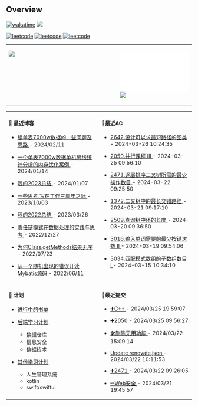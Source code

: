 
## Overview

[![wakatime](https://wakatime.com/badge/user/78591c59-95d5-4479-b2fc-988c35f31d59.svg)](https://wakatime.com/@78591c59-95d5-4479-b2fc-988c35f31d59) ![](https://gpvc.arturio.dev/0xcaffebabe)

[![leetcode](https://leetcode-badge.ismy.wang/ranking)](https://leetcode.cn/u/0xcaffebabe/) [![leetcode](https://leetcode-badge.ismy.wang/solved)](https://leetcode.cn/u/0xcaffebabe/) [![leetcode](https://leetcode-badge.ismy.wang/ac)](https://leetcode.cn/u/0xcaffebabe/)

<table border="0">
  <tr border="0">

  <td valign="top" width="60%">

  ![](https://github-readme-stats.vercel.app/api/wakatime?username=0xcaffebabe&layout=compact&langs_count=12&theme=dark&range=all_time)

  </td>

  <td valign="top" width="40%">

  ![](https://raw.githubusercontent.com/0xcaffebabe/github-stats/master/generated/overview.svg)
  ![](https://github-profile-summary-cards.vercel.app/api/cards/productive-time?username=0xcaffebabe&theme=github_dark&utcOffset=8)

  </td>
  </tr>

</table>

<table>

<tr>
<td valign="top" width="50%">

#### 📖 最近博客


* <a href="https://0xcaffebabe.github.io/%E5%A4%A7%E6%95%B0%E6%8D%AE/2024/02/11/%E7%BB%AD%E5%8D%95%E8%A1%A87000w%E6%95%B0%E6%8D%AE%E7%9A%84%E4%B8%80%E4%BA%9B%E9%97%AE%E9%A2%98%E5%8F%8A%E6%80%9D%E8%B7%AF.html" target="_blank"> 续单表7000w数据的一些问题及思路 </a> - 2024/02/11 

    
* <a href="https://0xcaffebabe.github.io/%E5%A4%A7%E6%95%B0%E6%8D%AE/2024/01/14/%E4%B8%80%E4%B8%AA%E5%8D%95%E8%A1%A87000w%E6%95%B0%E6%8D%AE%E5%8D%95%E6%9C%BA%E7%A6%BB%E7%BA%BF%E7%BB%9F%E8%AE%A1%E5%88%86%E6%9E%90%E7%9A%84%E5%86%85%E5%AD%98%E4%BC%98%E5%8C%96%E6%A1%88%E4%BE%8B.html" target="_blank"> 一个单表7000w数据单机离线统计分析的内存优化案例 </a> - 2024/01/14 

    
* <a href="https://0xcaffebabe.github.io/%E4%BA%BA%E7%94%9F/2024/01/07/%E6%88%91%E7%9A%842023%E6%80%BB%E7%BB%93.html" target="_blank"> 我的2023总结 </a> - 2024/01/07 

    
* <a href="https://0xcaffebabe.github.io/%E4%BA%BA%E7%94%9F/2023/10/03/%E4%B8%80%E4%BA%9B%E6%80%9D%E8%80%83,%E5%86%99%E5%9C%A8%E5%B7%A5%E4%BD%9C%E4%B8%89%E5%91%A8%E5%B9%B4%E4%B9%8B%E9%99%85.html" target="_blank"> 一些思考,写在工作三周年之际 </a> - 2023/10/03 

    
* <a href="https://0xcaffebabe.github.io/%E4%BA%BA%E7%94%9F/2023/03/26/%E6%88%91%E7%9A%842022%E6%80%BB%E7%BB%93.html" target="_blank"> 我的2022总结 </a> - 2023/03/26 

    
* <a href="https://0xcaffebabe.github.io/%E8%AE%BE%E8%AE%A1%E6%A8%A1%E5%BC%8F/2022/12/27/%E8%B4%A3%E4%BB%BB%E9%93%BE%E6%A8%A1%E5%BC%8F%E5%9C%A8%E6%95%B0%E6%8D%AE%E5%A4%84%E7%90%86%E7%9A%84%E5%AE%9E%E8%B7%B5%E4%B8%8E%E6%80%9D%E8%80%83.html" target="_blank"> 责任链模式在数据处理的实践与思考 </a> - 2022/12/27 

    
* <a href="https://0xcaffebabe.github.io/jvm/2022/07/23/%E4%B8%BA%E4%BD%95Class.getMethods%E7%BB%93%E6%9E%9C%E6%97%A0%E5%BA%8F.html" target="_blank"> 为何Class.getMethods结果无序 </a> - 2022/07/23 

    
* <a href="https://0xcaffebabe.github.io/java/2022/06/11/%E4%BB%8E%E4%B8%80%E4%B8%AA%E9%9A%8F%E6%9C%BA%E5%87%BA%E7%8E%B0%E7%9A%84%E9%94%99%E8%AF%AF%E5%BC%80%E8%AF%BBMybatis%E6%BA%90%E7%A0%81.html" target="_blank"> 从一个随机出现的错误开读Mybatis源码 </a> - 2022/06/11 

        

</td>

<td valign="top" width="50%">

#### 🔋最近AC


  * <a href="https://leetcode.cn/submissions/detail/516672285" target="_blank"> 2642.设计可以求最短路径的图类 </a> - 2024-03-26 10:24:35 

    
  * <a href="https://leetcode.cn/submissions/detail/516233053" target="_blank"> 2050.并行课程 III </a> - 2024-03-25 09:56:10 

    
  * <a href="https://leetcode.cn/submissions/detail/515109494" target="_blank"> 2471.逐层排序二叉树所需的最少操作数目 </a> - 2024-03-22 09:25:50 

    
  * <a href="https://leetcode.cn/submissions/detail/514654835" target="_blank"> 1372.二叉树中的最长交错路径 </a> - 2024-03-21 09:17:10 

    
  * <a href="https://leetcode.cn/submissions/detail/514198554" target="_blank"> 2509.查询树中环的长度 </a> - 2024-03-20 09:36:50 

    
  * <a href="https://leetcode.cn/submissions/detail/513740742" target="_blank"> 3016.输入单词需要的最少按键次数 II </a> - 2024-03-19 09:54:06 

    
  * <a href="https://leetcode.cn/submissions/detail/512122152" target="_blank"> 3034.匹配模式数组的子数组数目 I </a> - 2024-03-15 10:34:10 

    

</td>

</tr>

<tr>

<td valign="top" width="50%">

#### 📝 计划

- [进行中的书单](https://github.com/users/0xcaffebabe/projects/4)


- [后端学习计划](https://github.com/users/0xcaffebabe/projects/1)
  - 数据仓库
  - 信息安全
  - 数据技术


- [其他学习计划](https://github.com/users/0xcaffebabe/projects/3)
  - 人生管理系统
  - kotlin
  - swift/swiftui


<td>

#### 🌴最近提交


  * <a href="https://github.com/0xcaffebabe/note/commit/c89bf396ce9be454801cdfc07a35425d3e44a414" target="_blank"> ➕C++ </a> - 2024/03/25 19:59:07 

    
  * <a href="https://github.com/0xcaffebabe/leetcode/commit/67d4453566f116b03c93992179c0d7e9d1feb194" target="_blank"> ➕2050 </a> - 2024/03/25 09:56:27 

    
  * <a href="https://github.com/0xcaffebabe/note/commit/f25d95c7cc750442574b5b7145b8dfbf7a394300" target="_blank"> 🛠删除无用功能 </a> - 2024/03/22 15:09:14 

    
  * <a href="https://github.com/0xcaffebabe/note/commit/dd54791c6686f6fdbd3fa40ba89feda21943e812" target="_blank"> Update renovate.json </a> - 2024/03/22 10:11:53 

    
  * <a href="https://github.com/0xcaffebabe/leetcode/commit/f22e7c282d295dab3c3574553137803bb50e9a87" target="_blank"> ➕2471 </a> - 2024/03/22 09:26:05 

    
  * <a href="https://github.com/0xcaffebabe/note/commit/d5c0aa6eadac2e53bacd73205dd89ba17c5ed2f8" target="_blank"> ✏Web安全 </a> - 2024/03/21 19:45:57 

    

</td>

</tr>

</table>

